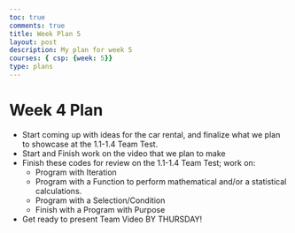 ```yaml
---
toc: true
comments: true
title: Week Plan 5
layout: post
description: My plan for week 5
courses: { csp: {week: 5}}
type: plans
---
```


# Week 4 Plan
- Start coming up with ideas for the car rental, and finalize what we plan to showcase at the 1.1-1.4 Team Test. 
- Start and Finish work on the video that we plan to make
- Finish these codes for review on the 1.1-1.4 Team Test; work on:
    - Program with Iteration
    - Program with a Function to perform mathematical and/or a statistical calculations.
    - Program with a Selection/Condition
    - Finish with a Program with Purpose
- Get ready to present Team Video BY THURSDAY! 


